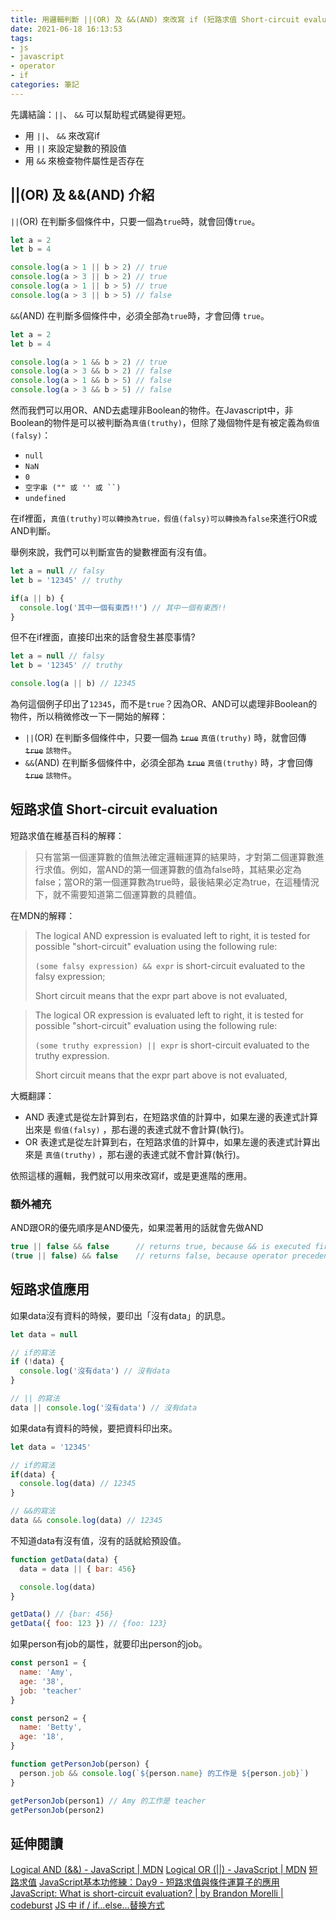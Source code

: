 ```yaml
---
title: 用邏輯判斷 ||(OR) 及 &&(AND) 來改寫 if (短路求值 Short-circuit evaluation)
date: 2021-06-18 16:13:53
tags:
- js
- javascript
- operator
- if
categories: 筆記
---
```


先講結論：`||`、 `&&` 可以幫助程式碼變得更短。
* 用 `||`、 `&&` 來改寫if
* 用 `||` 來設定變數的預設值
* 用 `&&` 來檢查物件屬性是否存在

<!-- more -->

## ||(OR) 及 &&(AND) 介紹

`||`(OR) 在判斷多個條件中，只要一個為`true`時，就會回傳`true`。
```javascript
let a = 2
let b = 4

console.log(a > 1 || b > 2) // true
console.log(a > 3 || b > 2) // true
console.log(a > 1 || b > 5) // true
console.log(a > 3 || b > 5) // false
```

`&&`(AND) 在判斷多個條件中，必須全部為`true`時，才會回傳 `true`。
```javascript
let a = 2
let b = 4

console.log(a > 1 && b > 2) // true
console.log(a > 3 && b > 2) // false
console.log(a > 1 && b > 5) // false
console.log(a > 3 && b > 5) // false
```

然而我們可以用OR、AND去處理非Boolean的物件。在Javascript中，非Boolean的物件是可以被判斷為`真值(truthy)`，但除了幾個物件是有被定義為`假值(falsy)`：
* `null`
* `NaN`
* `0`
* `空字串 ("" 或 '' 或 ``)`
* `undefined`


在if裡面，`真值(truthy)可以轉換為true，假值(falsy)可以轉換為false`來進行OR或AND判斷。

舉例來說，我們可以判斷宣告的變數裡面有沒有值。
```javascript
let a = null // falsy
let b = '12345' // truthy

if(a || b) {
  console.log('其中一個有東西!!') // 其中一個有東西!!
}
```

但不在if裡面，直接印出來的話會發生甚麼事情?
```javascript
let a = null // falsy
let b = '12345' // truthy

console.log(a || b) // 12345
```

為何這個例子印出了`12345`，而不是`true`？因為OR、AND可以處理非Boolean的物件，所以稍微修改一下一開始的解釋：
* `||`(OR) 在判斷多個條件中，只要一個為 ~~`true`~~ `真值(truthy)` 時，就會回傳 ~~`true`~~ `該物件`。
* `&&`(AND) 在判斷多個條件中，必須全部為 ~~`true`~~ `真值(truthy)` 時，才會回傳 ~~`true`~~ `該物件`。

## 短路求值 Short-circuit evaluation

短路求值在維基百科的解釋：
> 只有當第一個運算數的值無法確定邏輯運算的結果時，才對第二個運算數進行求值。例如，當AND的第一個運算數的值為false時，其結果必定為false；當OR的第一個運算數為true時，最後結果必定為true，在這種情況下，就不需要知道第二個運算數的具體值。

在MDN的解釋：
> The logical AND expression is evaluated left to right, it is tested for possible "short-circuit" evaluation using the following rule:
>
> ` (some falsy expression) && expr ` is short-circuit evaluated to the falsy expression;
>
> Short circuit means that the expr part above is not evaluated,

> The logical OR expression is evaluated left to right, it is tested for possible "short-circuit" evaluation using the following rule:
>
> ` (some truthy expression) || expr ` is short-circuit evaluated to the truthy expression.
>
> Short circuit means that the expr part above is not evaluated,

大概翻譯：
* AND 表達式是從左計算到右，在短路求值的計算中，如果左邊的表達式計算出來是 `假值(falsy)` ，那右邊的表達式就不會計算(執行)。
* OR 表達式是從左計算到右，在短路求值的計算中，如果左邊的表達式計算出來是 `真值(truthy)` ，那右邊的表達式就不會計算(執行)。

依照這樣的邏輯，我們就可以用來改寫if，或是更進階的應用。

### 額外補充

AND跟OR的優先順序是AND優先，如果混著用的話就會先做AND

```javascript from MDN
true || false && false      // returns true, because && is executed first
(true || false) && false    // returns false, because operator precedence cannot apply
```

## 短路求值應用

如果data沒有資料的時候，要印出「沒有data」的訊息。
```javascript
let data = null

// if的寫法
if (!data) {
  console.log('沒有data') // 沒有data
}

// || 的寫法
data || console.log('沒有data') // 沒有data
```

如果data有資料的時候，要把資料印出來。
```javascript
let data = '12345'

// if的寫法
if(data) {
  console.log(data) // 12345
}

// &&的寫法
data && console.log(data) // 12345
```

不知道data有沒有值，沒有的話就給預設值。
```javascript
function getData(data) {
  data = data || { bar: 456}

  console.log(data)
}

getData() // {bar: 456}
getData({ foo: 123 }) // {foo: 123}
```

如果person有job的屬性，就要印出person的job。
```javascript
const person1 = {
  name: 'Amy',
  age: '38',
  job: 'teacher'
}

const person2 = {
  name: 'Betty',
  age: '18',
}

function getPersonJob(person) {
  person.job && console.log(`${person.name} 的工作是 ${person.job}`)
}

getPersonJob(person1) // Amy 的工作是 teacher
getPersonJob(person2)
```

## 延伸閱讀

[Logical AND (&&) - JavaScript | MDN](https://developer.mozilla.org/en-US/docs/Web/JavaScript/Reference/Operators/Logical_AND)
[Logical OR (||) - JavaScript | MDN](https://developer.mozilla.org/en-US/docs/Web/JavaScript/Reference/Operators/Logical_OR)
[短路求值](https://zh.wikipedia.org/wiki/%E7%9F%AD%E8%B7%AF%E6%B1%82%E5%80%BC)
[JavaScript基本功修練：Day9 - 短路求值與條件運算子的應用](https://ithelp.ithome.com.tw/articles/10243261)
[JavaScript: What is short-circuit evaluation? | by Brandon Morelli | codeburst](https://codeburst.io/javascript-what-is-short-circuit-evaluation-ff22b2f5608c)
[JS 中 if / if...else...替换方式](https://segmentfault.com/a/1190000015809529)

